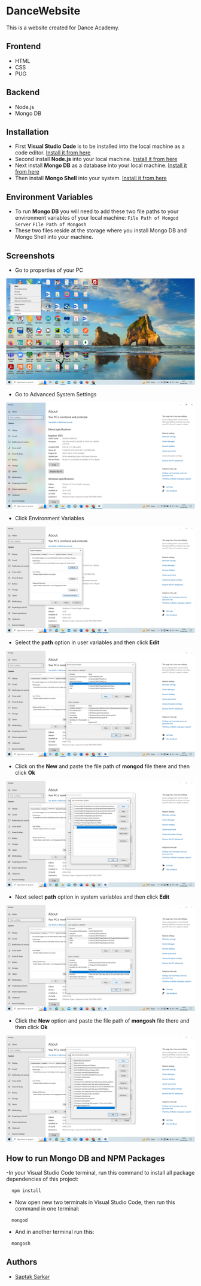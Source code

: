# DanceWebsite
This is a website created for Dance Academy.

## Frontend
- HTML
- CSS
- PUG

## Backend
- Node.js
- Mongo DB

## Installation
- First **Visual Studio Code** is to be installed into the local machine as a code editor. [Install it from here](https://code.visualstudio.com/)
- Second install **Node.js** into your local machine. [Install it from here](https://nodejs.org/en/download)
- Next install **Mongo DB** as a database into your local machine. [Install it from here](https://www.mongodb.com/try/download/community)
- Then install **Mongo Shell** into your system. [Install it from here](https://www.mongodb.com/try/download/shell)

## Environment Variables
- To run **Mongo DB** you will need to add these two file paths to your environment variables of your local machine:
`File Path of Mongod Server`
`File Path of Mongosh`
- These two files reside at the storage where you install Mongo DB and Mongo Shell into your machine.

## Screenshots

- Go to properties of your PC

![Properties](https://github.com/Saptak-2001/DanceWebsite/blob/master/Screenshots/Properties.png?raw=true)

- Go to Advanced System Settings

![Advanced System Settings](https://github.com/Saptak-2001/DanceWebsite/blob/master/Screenshots/Advanced%20System%20Settings.png?raw=true)

- Click Environment Variables

![Environment Variables](https://github.com/Saptak-2001/DanceWebsite/blob/master/Screenshots/Environment%20Variables.png?raw=true)

- Select the **path** option in user variables and then click **Edit**

![Path in User Variables](https://github.com/Saptak-2001/DanceWebsite/blob/master/Screenshots/Path%20for%20User%20Variables.png?raw=true)

- Click on the **New** and paste the file path of **mongod** file there and then click **Ok**

![New in User Variables](https://github.com/Saptak-2001/DanceWebsite/blob/master/Screenshots/New%20in%20User%20Variables.png?raw=true)

- Next select **path** option in system variables and then click **Edit**

![Path for System Variables](https://github.com/Saptak-2001/DanceWebsite/blob/master/Screenshots/Path%20for%20System%20Variables.png?raw=true)

- Click the **New** option and paste the file path of **mongosh** file there and then click **Ok**

![New in System Variables](https://github.com/Saptak-2001/DanceWebsite/blob/master/Screenshots/New%20in%20System%20Variables.png?raw=true)

## How to run Mongo DB and NPM Packages

-In your Visual Studio Code terminal, run this command to install all package dependencies of this project:
```bash
  npm install
```
- Now open new two terminals in Visual Studio Code, then run this command in one terminal:
```bash
  mongod
```
- And in another terminal run this:
```bash
  mongosh
```
## Authors

- [Saptak Sarkar](https://github.com/Saptak-2001)
